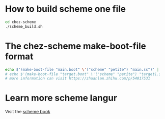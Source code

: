 # How to build scheme one file
```bash
cd chez-scheme
./scheme_build.sh
```

# The chez-scheme make-boot-file format
```bash
echo $'(make-boot-file "main.boot" \'("scheme" "petite") "main.ss")' | scheme -q
# echo $'(make-boot-file "target.boot" \'("scheme" "petite") "target1.ss" "target2.ss" target3.ss")' | scheme -q
# more information can visit https://zhuanlan.zhihu.com/p/54017531
```
# Learn more scheme langur 
Visit the [scheme book](https://www.scheme.com/tspl4/)